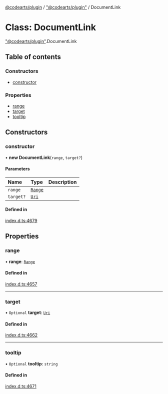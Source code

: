 [@codearts/plugin](../README.md) / ["@codearts/plugin"](../modules/_codearts_plugin_.md) / DocumentLink

# Class: DocumentLink

["@codearts/plugin"](../modules/_codearts_plugin_.md).DocumentLink

## Table of contents

### Constructors

- [constructor](codearts_plugin_.DocumentLink.md#constructor)

### Properties

- [range](codearts_plugin_.DocumentLink.md#range)
- [target](codearts_plugin_.DocumentLink.md#target)
- [tooltip](codearts_plugin_.DocumentLink.md#tooltip)

## Constructors

### constructor

• **new DocumentLink**(`range`, `target?`)

#### Parameters

| Name | Type | Description |
| :------ | :------ | :------ |
| `range` | [`Range`](codearts_plugin_.Range.md) |  |
| `target?` | [`Uri`](codearts_plugin_.Uri.md) |  |

#### Defined in

[index.d.ts:4679](https://github.com/huaweicloud/cloudide-plugin-api/blob/03c74e5/index.d.ts#L4679)

## Properties

### range

• **range**: [`Range`](codearts_plugin_.Range.md)

#### Defined in

[index.d.ts:4657](https://github.com/huaweicloud/cloudide-plugin-api/blob/03c74e5/index.d.ts#L4657)

___

### target

• `Optional` **target**: [`Uri`](codearts_plugin_.Uri.md)

#### Defined in

[index.d.ts:4662](https://github.com/huaweicloud/cloudide-plugin-api/blob/03c74e5/index.d.ts#L4662)

___

### tooltip

• `Optional` **tooltip**: `string`

#### Defined in

[index.d.ts:4671](https://github.com/huaweicloud/cloudide-plugin-api/blob/03c74e5/index.d.ts#L4671)
